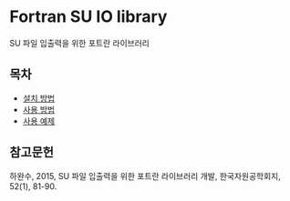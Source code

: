 # Fortran SU IO library

SU 파일 입출력을 위한 포트란 라이브러리

## 목차
- [설치 방법](http://suio.readthedocs.org/install/)
- [사용 방법](http://suio.readthedocs.org/manual/)
- [사용 예제](http://suio.readthedocs.org/examples/)

## 참고문헌
하완수, 2015, SU 파일 입출력을 위한 포트란 라이브러리 개발, 한국자원공학회지, 52(1), 81-90.
